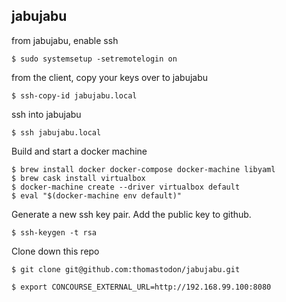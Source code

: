 ## jabujabu

from jabujabu, enable ssh
```
$ sudo systemsetup -setremotelogin on
```

from the client, copy your keys over to jabujabu
```
$ ssh-copy-id jabujabu.local
```

ssh into jabujabu
```
$ ssh jabujabu.local
```

Build and start a docker machine
```
$ brew install docker docker-compose docker-machine libyaml
$ brew cask install virtualbox
$ docker-machine create --driver virtualbox default
$ eval "$(docker-machine env default)"
```

Generate a new ssh key pair. Add the public key to github.
```
$ ssh-keygen -t rsa
```

Clone down this repo
```
$ git clone git@github.com:thomastodon/jabujabu.git
```

```
$ export CONCOURSE_EXTERNAL_URL=http://192.168.99.100:8080
```
